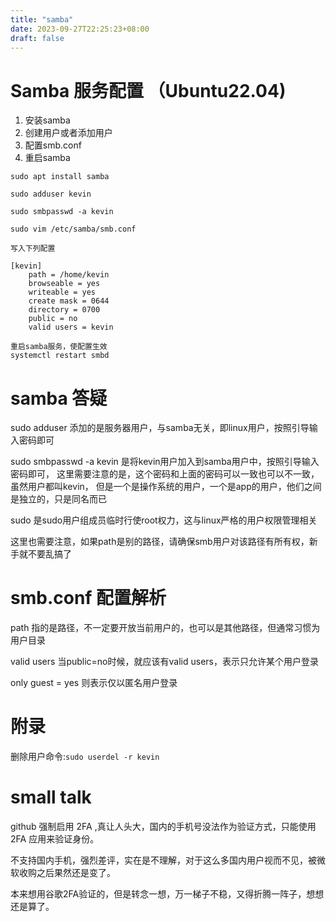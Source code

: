 ```yaml
---
title: "samba"
date: 2023-09-27T22:25:23+08:00
draft: false
---
```

# Samba 服务配置 （Ubuntu22.04)
1. 安装samba
2. 创建用户或者添加用户
3. 配置smb.conf
4. 重启samba

```
sudo apt install samba

sudo adduser kevin

sudo smbpasswd -a kevin
```
```
sudo vim /etc/samba/smb.conf

写入下列配置

[kevin]
    path = /home/kevin
    browseable = yes
    writeable = yes
    create mask = 0644
    directory = 0700
    public = no
    valid users = kevin
```

```
重启samba服务，使配置生效
systemctl restart smbd
```

# samba 答疑
sudo adduser 添加的是服务器用户，与samba无关，即linux用户，按照引导输入密码即可

sudo smbpasswd -a kevin 是将kevin用户加入到samba用户中，按照引导输入密码即可，
这里需要注意的是，这个密码和上面的密码可以一致也可以不一致，虽然用户都叫kevin，
但是一个是操作系统的用户，一个是app的用户，他们之间是独立的，只是同名而已

sudo 是sudo用户组成员临时行使root权力，这与linux严格的用户权限管理相关

这里也需要注意，如果path是别的路径，请确保smb用户对该路径有所有权，新手就不要乱搞了

# smb.conf 配置解析

path 指的是路径，不一定要开放当前用户的，也可以是其他路径，但通常习惯为用户目录

valid users 当public=no时候，就应该有valid users，表示只允许某个用户登录

only guest = yes 则表示仅以匿名用户登录

# 附录
删除用户命令:`sudo userdel -r kevin`

# small talk

github 强制启用 2FA ,真让人头大，国内的手机号没法作为验证方式，只能使用 2FA 应用来验证身份。

不支持国内手机，强烈差评，实在是不理解，对于这么多国内用户视而不见，被微软收购之后果然还是变了。

本来想用谷歌2FA验证的，但是转念一想，万一梯子不稳，又得折腾一阵子，想想还是算了。
